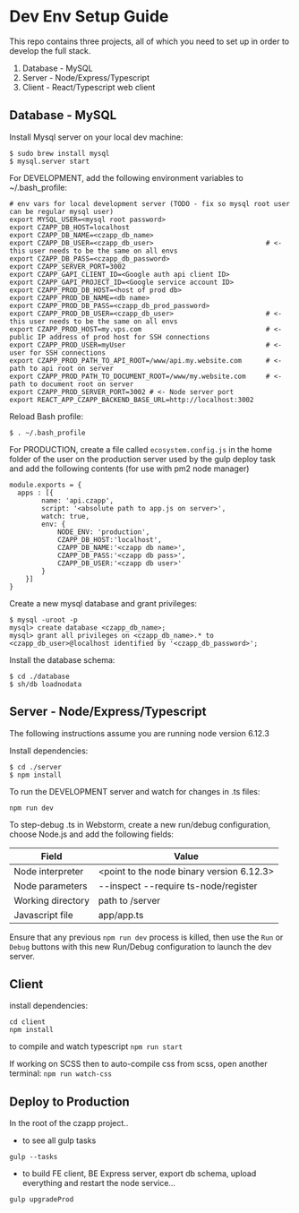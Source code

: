 Dev Env Setup Guide
==============

This repo contains three projects, all of which you need to set up in order to develop the full stack.

1) Database - MySQL
2) Server - Node/Express/Typescript
3) Client - React/Typescript web client


Database - MySQL
----------------

Install Mysql server on your local dev machine:
```
$ sudo brew install mysql
$ mysql.server start
```

For DEVELOPMENT, add the following environment variables to ~/.bash_profile:
```
# env vars for local development server (TODO - fix so mysql root user can be regular mysql user)
export MYSQL_USER=<mysql root password>
export CZAPP_DB_HOST=localhost
export CZAPP_DB_NAME=<czapp_db_name>
export CZAPP_DB_USER=<czapp_db_user>                            # <- this user needs to be the same on all envs
export CZAPP_DB_PASS=<czapp_db_password>
export CZAPP_SERVER_PORT=3002
export CZAPP_GAPI_CLIENT_ID=<Google auth api client ID>
export CZAPP_GAPI_PROJECT_ID=<Google service account ID>
export CZAPP_PROD_DB_HOST=<host of prod db>
export CZAPP_PROD_DB_NAME=<db name>
export CZAPP_PROD_DB_PASS=<czapp_db_prod_password>
export CZAPP_PROD_DB_USER=<czapp_db_user>                       # <- this user needs to be the same on all envs
export CZAPP_PROD_HOST=my.vps.com                               # <- public IP address of prod host for SSH connections
export CZAPP_PROD_USER=myUser                                   # <- user for SSH connections
export CZAPP_PROD_PATH_TO_API_ROOT=/www/api.my.website.com      # <- path to api root on server
export CZAPP_PROD_PATH_TO_DOCUMENT_ROOT=/www/my.website.com     # <- path to document root on server
export CZAPP_PROD_SERVER_PORT=3002 # <- Node server port
export REACT_APP_CZAPP_BACKEND_BASE_URL=http://localhost:3002
```

Reload Bash profile:
```
$ . ~/.bash_profile
```

For PRODUCTION, create a file called `ecosystem.config.js` in the home folder of the user on the production server used
by the gulp deploy task and add the following contents (for use with pm2 node manager)
```
module.exports = {
  apps : [{
		name: 'api.czapp',
		script: '<absolute path to app.js on server>',
		watch: true,
		env: {
			NODE_ENV: 'production',
			CZAPP_DB_HOST:'localhost',
			CZAPP_DB_NAME:'<czapp db name>',
			CZAPP_DB_PASS:'<czapp db pass>',
			CZAPP_DB_USER:'<czapp db user>'
		}
	}]
}
```

Create a new mysql database and grant privileges:
```
$ mysql -uroot -p
mysql> create database <czapp_db_name>;
mysql> grant all privileges on <czapp_db_name>.* to <czapp_db_user>@localhost identified by '<czapp_db_password>';
```

Install the database schema:
```
$ cd ./database
$ sh/db loadnodata
```


Server - Node/Express/Typescript
--------------------------------
The following instructions assume you are running node version 6.12.3

Install dependencies:
```
$ cd ./server
$ npm install
```

To run the DEVELOPMENT server and watch for changes in .ts files:
```
npm run dev
```

To step-debug .ts in Webstorm, create a new run/debug configuration, choose Node.js and
add the following fields:

Field | Value
--- | ---
Node interpreter | <point to the node binary version 6.12.3>
Node parameters | --inspect --require ts-node/register
Working directory | path to /server
Javascript file | app/app.ts

Ensure that any previous `npm run dev` process is killed, then use the `Run` or `Debug` buttons with this new Run/Debug
configuration to launch the dev server.


Client
------
install dependencies:
```
cd client
npm install
```

to compile and watch typescript
```npm run start```

If working on SCSS then to auto-compile css from scss, open another terminal:
```npm run watch-css```


Deploy to Production
--------------------

In the root of the czapp project..

- to see all gulp tasks
```
gulp --tasks
```

- to build FE client, BE Express server, export db schema, upload everything and restart the node service...
```
gulp upgradeProd
```